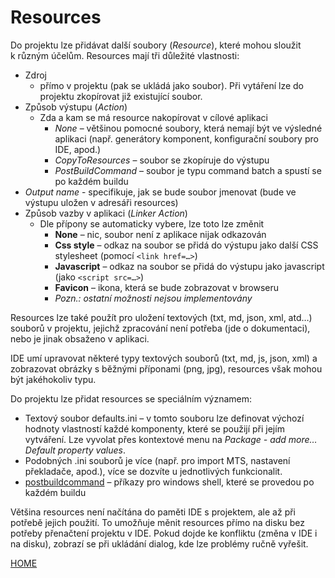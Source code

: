 # Resources

Do projektu lze přidávat další soubory (_Resource_), které mohou sloužit
k různým účelům. Resources mají tři důležité vlastnosti:

- Zdroj
  - přímo v projektu (pak se ukládá jako soubor). Při
    vytáření lze do projektu zkopírovat již existující soubor.
- Způsob výstupu (_Action_)
  - Zda a kam se má resource nakopírovat v cílové aplikaci
    - _None_ – většinou pomocné soubory, která nemají být ve
      výsledné aplikaci (např. generátory komponent, konfigurační
      soubory pro IDE, apod.)
    - _CopyToResources_ – soubor se zkopíruje do výstupu
    - _PostBuildCommand_ – soubor je typu command batch a spustí se po každém buildu
- _Output name_ -  specifikuje, jak se bude soubor jmenovat (bude ve výstupu uložen v adresáři resources)
- Způsob vazby v aplikaci (_Linker Action_)
  - Dle přípony se automaticky vybere, lze toto lze změnit
    - **None** – nic, soubor není z aplikace nijak odkazován
    - **Css style** – odkaz na soubor se přidá do výstupu jako další CSS stylesheet (pomocí `<link href=…>`)
    - **Javascript** – odkaz na soubor se přidá do výstupu jako javascript (jako `<script src=…>`)
    - **Favicon** – ikona, která se bude zobrazovat v browseru
    - *Pozn.: ostatní možnosti nejsou implementovány*

Resources lze také použít pro uložení textových (txt, md, json, xml,
atd…) souborů v projektu, jejichž zpracování není potřeba (jde o
dokumentaci), nebo je jinak obsaženo v aplikaci.

IDE umí upravovat některé typy textových souborů (txt, md, js, json,
xml) a zobrazovat obrázky s běžnými příponami (png, jpg), resources však
mohou být jakéhokoliv typu.

Do projektu lze přidat resources se speciálním významem:

- Textový soubor defaults.ini – v tomto souboru lze definovat výchozí
  hodnoty vlastností každé komponenty, které se použijí při jejím
  vytváření. Lze vyvolat přes kontextové menu na _Package - add more…
  Default property values_.
- Podobných .ini souborů je více (např. pro import MTS, nastavení překladače, apod.), více se dozvíte u jednotlivých funkcionalit.
- [postbuildcommand](/cs/resources/PostBuildCommand) – příkazy pro windows shell, které se provedou po
  každém buildu

Většina resources není načítána do paměti IDE s projektem, ale až při
potřebě jejich použití. To umožňuje měnit resources přímo na disku bez
potřeby přenačtení projektu v IDE. Pokud dojde ke konfliktu (změna v IDE
i na disku), zobrazí se při ukládání dialog, kde lze problémy ručně
vyřešit.

[HOME](/index)

